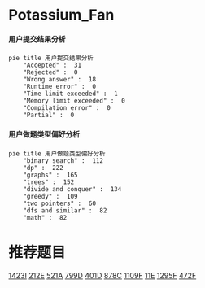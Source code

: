 # Potassium_Fan

<!-- tabs:start -->



#### **用户提交结果分析**

```mermaid
pie title 用户提交结果分析
    "Accepted" :  31
    "Rejected" :  0
    "Wrong answer" :  18
    "Runtime error" :  0
    "Time limit exceeded" :  1
    "Memory limit exceeded" :  0
    "Compilation error" :  0
    "Partial" :  0
```

#### **用户做题类型偏好分析**

```mermaid
pie title 用户做题类型偏好分析
    "binary search" :  112
    "dp" :  222
    "graphs" :  165
    "trees" :  152
    "divide and conquer" :  134
    "greedy" :  109
    "two pointers" :  60
    "dfs and similar" :  82
    "math" :  82
```



<!-- tabs:end -->
# 推荐题目
[1423I](https://codeforces.com/contest/1423/problem/I)
[212E](https://codeforces.com/contest/212/problem/E)
[521A](https://codeforces.com/contest/521/problem/A)
[799D](https://codeforces.com/contest/799/problem/D)
[401D](https://codeforces.com/contest/401/problem/D)
[878C](https://codeforces.com/contest/878/problem/C)
[1109F](https://codeforces.com/contest/1109/problem/F)
[11E](https://codeforces.com/contest/11/problem/E)
[1295F](https://codeforces.com/contest/1295/problem/F)
[472F](https://codeforces.com/contest/472/problem/F)
